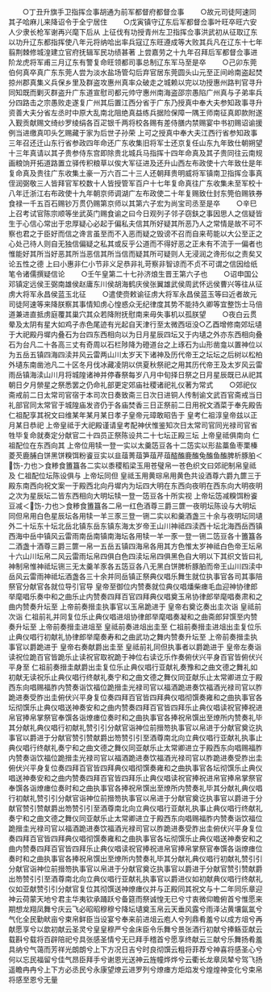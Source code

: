 <!-- { "loadSidebar": true } -->
　　○丁丑升旗手卫指挥佥事胡通为前军都督府都督佥事
　　○故元司徒阿速同其子哈麻儿来降诏令于全宁居住
　　○戊寅镇守辽东后军都督佥事叶旺卒旺六安人少隶长枪军谢再兴麾下后从  上征伐有功授青州左卫指挥佥事洪武初从征取辽东以功升辽东都指挥使八年元将纳哈出率兵寇辽东旺遵成等大败其兵凡在辽东十七年翦荆棘修城湟建立官府抚辑军民功绩甚著  上尝嘉劳之十九年召拜后军都督佥事进阶龙虎将军甫三月辽东有警复命旺领都司事总制辽东军马至是卒
　　○己卯东莞伯何真卒真广东东莞人尝为淡水盐场管勾后弃官居东莞圆头山元至正间岭南盗起焚掠州郡真集义兵保乡里及群盗攻惠州真率众破走之城赖以完以功授惠州路判官寻升同知既而剿灭群盗升广东道宣慰司都元帅守惠州南海盗邵宗愚陷广州真与子弟率兵分四路击之宗愚败走遂复广州其后置江西分省于广东乃授真中奉大夫参知政事寻升资善大夫分省左丞时中原大乱南北阻绝真益练兵据险保障一隅王师南征真即款附遂入觐贡献赐文绮纱罗绫绢各百疋银千两将校各赐有差侍膳内禁赐宴中书初赐诏谕援例当进缴真叩头乞赐藏于家为后世子孙荣  上可之授真中奉大夫江西行省参知政事三年召还迁山东行省参政四年命还广东收集旧将军士还京复任山东九年致仕朝朔望十三年真请以其子贵参侍东宫即除贵北城兵马指挥十四年命真及其子贵同往云南规画粮饷开拓道路置立驿传积粮草以俟大军征进及还升山西左布政使十六年致仕是年复命真及贵往广东收集土豪一万六百二十三人还朝拜贵明威将军镇南卫指挥佥事真侄润弼敬三人皆拜官军校数十人皆授管军百户十七年复命真往广东收集未至军校十八年迁浙江右布政使十九年朝京师调湖广左布政使二十年复赐致仕封东筦伯赐铁券食禄一千五百石赐钞万贯仍赐第京师以其第六子宏为尚宝司丞至是卒
　　○辛巳  上召考试官陈宗顺等坐武英门赐食谕之曰今日观列子邻子窃鈇之事因思人之信疑皆生于心信心常出于忠厚疑心必起于偏私夫信其所好疑其所恶乃人之常情是故不可不察也君之于臣好而信之谗言虽至而不入恶而疑之毁谤不召而自来苟能以大公至正之心处己待人则自无独信偏疑之私其或反乎公道而不得好恶之正未有不流于一偏者也惟能好其所当好恶其所当恶信其所当信而疑其所可疑则人无浸润之谗形似之责矣又论五性之德  上曰小惠非仁小节非义足恭非礼苛察非智谅而不贞不可谓之信因给纸笔令诸儒撰疑信论
　　○壬午皇第二十七孙济烺生晋王第六子也
　　○诏申国公邓镇定远侯王弼南雄侯赵庸东川侯胡海鹤庆侯张翼雄武侯周武怀远侯曹兴等往从征虏大将军永昌侯蓝玉北征
　　○遣使赍敕谕征虏大将军永昌侯蓝玉等曰近者故元司徒阿速等来降朕察其事情知虏心惶惑众无纪律度其势不能持久卿等宜整饬士马倍道兼进直抵虏庭覆其巢穴其众若降附抚慰南来毋失事机以孤朕望
　　○夜白云贯晕及太阴有星大如鸡子赤色尾迹有光起自天津行至太微西垣没○乙酉增修南郊坛壝于大祀殿丹墀内叠石为台四东西相向以为日月星辰四坛又于内壝之外亦东西相向叠石为台凡二十各高三丈有奇周以石栏陟降为磴道台之上琢石为山形凿龛以置神位以为五岳五镇四海四渎并风云雷两山川太岁天下诸神及历代帝王之坛坛之后树以松柏外壝东南凿池凡二十区冬月伐冰藏凌阴以供夏秋祭祀之用其历代帝王及太岁风云雷雨岳镇海渎山川月将城隍诸神并停春祭每岁八月中旬择日祭之日月星辰既已从祀其朝日夕月禜星之祭悉罢之仍命礼部更定郊庙社稷诸祀礼仪著为常式
　　○郊祀仪斋戒前二日太常司官宿于本司次日奏致斋三日次日进铜人传制谕文武百官斋戒当日礼部官同太常官于城隍庙发咨仍于各庙焚香三日正祭前二日用祝文酒菜于奉先殿告仁祖配享其祝文曰维某年某月某日孝子皇帝元璋敢昭告于  皇考仁祖淳皇帝兹以正月某日恭祀  上帝皇祗于大祀殿谨请皇考配神伏惟鉴知次日太常司官同光禄司官省牲毕复命就奏定分献官二十四员正祭陈设共二十七坛正殿三坛  上帝皇祗俱南向  仁祖配位在东西向其  上帝位用犊一登一实以太羹笾豆各十二笾实以形盐藁鱼枣栗榛菱芡鹿脯白饼黑饼糗饵粉餈豆实以韭葅菁葅笋葅芹葅醓醢鹿醢兔醢鱼醢脾析豚胉＜饬-力也＞食糁食簠簋各二实以黍稷稻梁玉用苍璧帛一苍色织文曰郊祀制帛皇祗及  仁祖配位坛陈设俱与  上帝坛同但  皇祗玉用黄琮帛用黄色共设酒尊六爵九篚三于殿东南西向祝文案一于殿西北向丹墀内为坛四大明在东西向夜明在西东向大明夜明之次为星辰坛二皆东西相向大明坛犊一登一笾豆各十所实视  上帝坛笾减糗饵粉餈豆减＜饬-力也＞食糁食簠簋各二帛一红色酒尊三爵三篚一夜明坛陈设与大明坛同但帛用白色星辰坛各用犊一羊三豕三登一铏二实以和羹酒盏三十余与夜明坛同壝外二十坛东十坛北岳北镇东岳东镇东海太岁帝王山川神祗四渎西十坛北海西岳西镇西海中岳中镇风云雷雨南岳南镇南海坛各用犊一羊一豕一登一铏二笾豆各十簠簋各二酒盏十酒尊三爵三篚一帛一五岳五镇四海帛各用其方色惟太岁神祗白色帝王坛帛十六山川坛帛二风云雷雨坛帛四俱白色四渎坛帛四俱黑色自大明以下其织文皆曰礼神制帛惟神祗坛铏三无太羹羊豕各五笾豆各八无黑白饼脾析豚胉而帝王山川四渎中岳风云雷雨神祗坛酒盏各三十余并同岳镇正祭典仪唱乐舞生就位执事官各司其事陪祭官分献官各就位导引官导  皇帝至御位内赞奏就位典仪唱燔柴瘗毛血迎神协律郎举麾唱乐奏中和之曲乐止内赞奏四拜百官四拜典仪唱奠玉帛协律郎举麾唱奏肃和之曲内赞奏升坛至  上帝前奏搢圭执事官以玉帛跪进于  皇帝右奠讫奏出圭次诣  皇祗前次诣  仁祖前礼并同复位乐止典仪唱进俎协律郎举麾唱奏凝和之曲斋郎舁馔至内赞奏升坛至  上帝前奏搢圭进俎至  皇祗前奏进俎出圭至  仁祖前奏搢圭进俎出圭复位乐止典仪唱行初献礼协律郎举麾奏寿和之曲武功之舞内赞奏升坛至  上帝前奏搢圭执事官以爵跪进于  皇帝右奏献爵出圭至  皇祗前礼同但执事者以爵跪进于  皇帝左奏诣读祝位跪百官皆跪乐止读祝官取祝跪于神位右读讫乐作奏俯伏兴平身百官皆俯伏兴平身至  仁祖前奏搢圭献爵出圭复位乐止典仪唱行亚献礼奏豫和之曲文德之舞礼如初献无读祝乐止典仪唱行终献礼奏宁和之曲文德之舞仪同亚献乐止太常卿进立于殿西东向唱赐福胙内赞奏诣饮福位跪搢圭光禄司官以福酒跪进奏饮福酒光禄司官以胙跪进奏受胙出圭俯伏兴平身复位奏四拜百官皆四拜典仪唱彻馔奏雍和之曲执事官各坛彻馔乐止典仪唱送神奏安和之曲内赞奏四拜百官皆四拜乐止典仪唱读祝官捧祝进帛官捧帛掌祭官奉馔各诣燎瘗位奏时和之曲执事官各捧祝帛馔出至燎所内赞奏礼毕其分献礼典仪唱行初献礼赞引引分献官诣神位前搢笏执事官以帛进于分献官奠讫执事官以爵进于分献官赞引赞献爵出笏赞引引至酒尊南北向立典仪唱行亚献礼执事止典仪唱行终献礼奏宁和之曲文德之舞仪同亚献乐止太常卿进立于殿西东向唱赐福胙内赞奏诣饮福位跪搢圭光禄司官以福酒跪进奏饮福酒光禄司官以胙跪进奏受胙出圭俯伏兴平身复位奏四拜百官皆四拜典仪唱彻馔奏雍和之曲执事官各坛彻馔乐止典仪唱送神奏安和之曲内赞奏四拜百官皆四拜乐止典仪唱读祝官捧祝进帛官捧帛掌祭官奉馔各诣燎瘗位奏时和之曲执事官各捧祝帛馔出至燎所内赞奏礼毕其分献礼典仪唱行初献礼赞引引分献官诣神位前搢笏执事官以帛进于分献官奠讫执事官以爵进于分献官赞引赞献爵出笏赞引引至酒尊南北向立典仪唱行亚献礼执事止典仪唱行终献礼奏宁和之曲文德之舞仪同亚献乐止太常卿进立于殿西东向唱赐福胙内赞奏诣饮福位跪搢圭光禄司官以福酒跪进奏饮福酒光禄司官以胙跪进奏受胙出圭俯伏兴平身复位奏四拜百官皆四拜典仪唱彻馔奏雍和之曲执事官各坛彻馔乐止典仪唱送神奏安和之曲内赞奏四拜百官皆四拜乐止典仪唱读祝官捧祝进帛官捧帛掌祭官奉馔各诣燎瘗位奏时和之曲执事官各捧祝帛馔出至燎所内赞奏礼毕其分献礼典仪唱行初献礼赞引引分献官诣神位前搢笏执事官以帛进于分献官奠讫执事官以爵进于分献官赞引赞献爵出笏赞引引至酒尊南北向立典仪唱行亚献礼执事官以爵进仪如初献典仪唱行终献礼仪如亚献赞引引分献官复位其彻馔送神燎瘗仪并与正殿同其祝文与十二年同乐章迎神云荷蒙天地兮君主华夷钦承踊跃兮备筵而祭诚惶无已兮寸衷微仰瞻俯首兮惟愿来期想龙翔凤舞兮庆云飞必昭昭穆穆兮降坛壝奠玉帛云天垂风露兮雨泽沾黄壤氤氲兮气化全民勤畎亩兮束帛鲜臣当设宴兮奉来前进俎云庖人兮列鼎肴羞兮以成方俎兮再献愿享兮以歆初献云圣灵兮皇皇穆严兮金床臣令乐舞兮景张酒行初献兮捧觞亚献云载斟兮载将百辟陪祀兮具张感圣情兮无已拜手稽首兮愿享终献云三献兮乐舞扬肴羞具纳兮气蔼而芳祥光朗朗兮上下方况日吉兮时良彻馔云粗将菲荐兮神喜将感圣心兮何以忘民福留兮佳气昂臣拜手兮谢恩光送神云旌幢烨烨兮云衢长龙章凤辇兮驾飞扬遥瞻冉冉兮上下方必丞民兮永康望燎云进罗列兮燎瘗方炬焰发兮煌煌神变化兮束帛将感至恩兮无量
